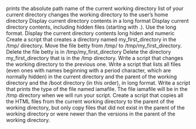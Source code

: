  prints the absolute path name of the current working directory
 list of your current directory
changes the working directory to the user’s home directory
Display current directory contents in a long format
Display current directory contents, including hidden files (starting with .). Use the long format.
Display the current directory contents long hiden and numeric 
Create a script that creates a directory named my_first_directory in the /tmp/ directory.
Move the file betty from /tmp/ to /tmp/my_first_directory.
Delete the file betty is in /tmp/my_first_directory
Delete the directory my_first_directory that is in the /tmp directory.
Write a script that changes the working directory to the previous one.
Write a script that lists all files (even ones with names beginning with a period character, which are normally hidden) in the current directory and the parent of the working directory and the /boot directory (in this order), in long format.
Write a script that prints the type of the file named iamafile. The file iamafile will be in the /tmp directory when we will run your script.
Create a script that copies all the HTML files from the current working directory to the parent of the working directory, but only copy files that did not exist in the parent of the working directory or were newer than the versions in the parent of the working directory.
